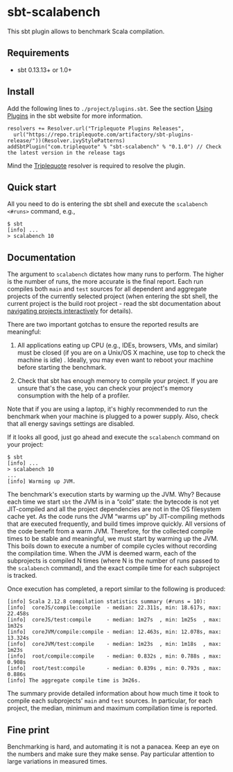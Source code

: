 # sbt-scalabench

This sbt plugin allows to benchmark Scala compilation.

## Requirements

* sbt 0.13.13+ or 1.0+

## Install

Add the following lines to `./project/plugins.sbt`. See the section [Using Plugins](https://www.scala-sbt.org/release/docs/Using-Plugins.html) in the sbt website for more information.

```
resolvers += Resolver.url("Triplequote Plugins Releases",
  url("https://repo.triplequote.com/artifactory/sbt-plugins-release/"))(Resolver.ivyStylePatterns)
addSbtPlugin("com.triplequote" % "sbt-scalabench" % "0.1.0") // Check the latest version in the release tags
```

Mind the [Triplequote](http://triplequote.com) resolver is required to resolve the plugin.

## Quick start

All you need to do is entering the sbt shell and execute the `scalabench <#runs>` command, e.g.,

```
$ sbt
[info] ...
> scalabench 10
```

## Documentation

The argument to `scalabench` dictates how many runs to perform. The higher is the number of runs, the more accurate is the final report. Each run compiles both `main` and `test` sources for all dependent and aggregate projects of the currently selected project (when entering the sbt shell, the current project is the build root project - read the sbt documentation about [navigating projects interactively](https://www.scala-sbt.org/1.x/docs/Multi-Project.html#Navigating+projects+interactively) for details).

There are two important gotchas to ensure the reported results are meaningful:

1) All applications eating up CPU (e.g., IDEs, browsers, VMs, and similar) must be closed (if you are on a Unix/OS X machine, use top to check the machine is idle) . Ideally, you may even want to reboot your machine before starting the benchmark.

2) Check that sbt has enough memory to compile your project. If you are unsure that's the case, you can check your project's memory consumption with the help of a profiler.

Note that if you are using a laptop, it's highly recommended to run the benchmark when your machine is plugged to a power supply. Also, check that all energy savings settings are disabled.

If it looks all good, just go ahead and execute the `scalabench` command on your project:

```
$ sbt
[info] ...
> scalabench 10
...
[info] Warming up JVM.
```

The benchmark's execution starts by warming up the JVM. Why? Because each time we start `sbt` the JVM is in a “cold” state: the bytecode is not yet JIT-compiled and all the project dependencies are not in the OS filesystem cache yet. As the code runs the JVM “warms up” by JIT-compiling methods that are executed frequently, and build times improve quickly. All versions of the code benefit from a warm JVM. Therefore, for the collected compile times to be stable and meaningful, we must start by warming up the JVM. This boils down to execute a number of compile cycles without recording the compilation time. When the JVM is deemed warm, each of the subprojects is compiled N times (where N is the number of runs passed to the `scalabench` command), and the exact compile time for each subproject is tracked.

Once execution has completed, a report similar to the following is produced:

```
[info] Scala 2.12.8 compilation statistics summary (#runs = 10):
[info] 	coreJS/compile:compile  - median: 22.311s, min: 18.617s, max: 22.458s
[info] 	coreJS/test:compile     - median: 1m27s  , min: 1m25s  , max: 1m32s
[info] 	coreJVM/compile:compile - median: 12.463s, min: 12.078s, max: 13.324s
[info] 	coreJVM/test:compile    - median: 1m23s  , min: 1m18s  , max: 1m23s
[info] 	root/compile:compile    - median: 0.832s , min: 0.788s , max: 0.908s
[info] 	root/test:compile       - median: 0.839s , min: 0.793s , max: 0.886s
[info] The aggregate compile time is 3m26s.
```

The summary provide detailed information about how much time it took to compile each subprojects' `main` and `test` sources. In particular, for each project, the median, minimum and maximum compilation time is reported.

## Fine print

Benchmarking is hard, and automating it is not a panacea. Keep an eye on the numbers and make sure they make sense. Pay particular attention to large variations in measured times.
